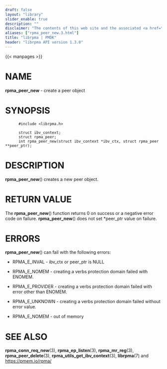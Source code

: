 ```yaml
---
draft: false
layout: "library"
slider_enable: true
description: ""
disclaimer: "The contents of this web site and the associated <a href=\"https://github.com/pmem\">GitHub repositories</a> are BSD-licensed open source."
aliases: ["rpma_peer_new.3.html"]
title: "librpma | PMDK"
header: "librpma API version 1.3.0"
---
```

{{< manpages >}}

[comment]: <> (SPDX-License-Identifier: BSD-3-Clause)
[comment]: <> (Copyright 2020-2023, Intel Corporation)

# NAME

**rpma_peer_new** - create a peer object

# SYNOPSIS

          #include <librpma.h>

          struct ibv_context;
          struct rpma_peer;
          int rpma_peer_new(struct ibv_context *ibv_ctx, struct rpma_peer **peer_ptr);

# DESCRIPTION

**rpma_peer_new**() creates a new peer object.

# RETURN VALUE

The **rpma_peer_new**() function returns 0 on success or a negative
error code on failure. **rpma_peer_new**() does not set \*peer_ptr value
on failure.

# ERRORS

**rpma_peer_new**() can fail with the following errors:

-   RPMA_E\_INVAL - ibv_ctx or peer_ptr is NULL

-   RPMA_E\_NOMEM - creating a verbs protection domain failed with
    ENOMEM.

-   RPMA_E\_PROVIDER - creating a verbs protection domain failed with
    error other than ENOMEM.

-   RPMA_E\_UNKNOWN - creating a verbs protection domain failed without
    error value.

-   RPMA_E\_NOMEM - out of memory

# SEE ALSO

**rpma_conn_req_new**(3), **rpma_ep_listen**(3), **rpma_mr_reg**(3),
**rpma_peer_delete**(3), **rpma_utils_get_ibv_context**(3),
**librpma**(7) and https://pmem.io/rpma/
